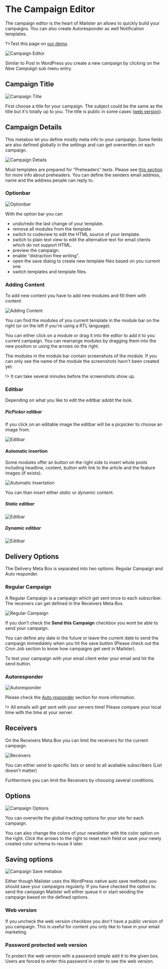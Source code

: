 # The Campaign Editor

The campaign editor is the heart of Mailster an allows to quickly build your campaigns. You can also create Autoresponder as well Notification templates.

?>Test this page on [our demo](https://demo2.mailster.co/wp-admin/post-new.php?post_type=newsletter&template=mymail).

![Campaign Editor](assets/campaign-editor.png)

Similar to Post in WordPress you create a new campaign by clicking on the *New Campaign* sub menu entry.

## Campaign Title

![Campaign Title](assets/create-new-campaign.png)

First choose a title for your campaign. The subject could be the same as the title but it's totally up to you. The title is public in some cases ([web version](/frontpage)).

## Campaign Details

This metabox let you define mostly meta info to your campaign. Some fields are also defined globally in the settings and can get overwritten on each campaign.

![Campaign Details](assets/campaign-details.png)

Most templates are prepared for "Preheaders" texts. Please see [this section](/preheaders) for more info about preheaders. You can define the senders email address, name and the address people can reply to.

### Optionbar

![Optionbar](assets/optionbar.png)

With the option bar you can

 - undo/redo the last change of your template.
 - remove all modules from the template.
 - switch to codeview to edit the HTML source of your template.
 - switch to plain text view to edit the alternative text for email clients which do not support HTML.
 - preview the campaign.
 - enable "distraction free writing".
 - open the save dialog to create new template files based on you current one.
 - switch templates and template files.


### Adding Content

To add new content you have to add new modules and fill them with content.

![Adding Content](assets/add-content.gif)

You can find the modules of you current template in the module bar on the right (or on the left if you're using a RTL language).

You can either click on a module or drag it into the editor to add it to you current campaign. You can rearrange modules by dragging them into the new position or using the arrows on the right.

The modules in the module bar contain screenshots of the module. If you can only see the name of the module the screenshots havn't been created yet.

!> It can take several minutes before the screenshots show up.

### Editbar

Depending on what you like to edit the editbar adobt the look.

##### PicPicker editbar
If you click on an editable image the editbar will be a picpicker to choose an image from.

![Editbar](assets/editbar-picpicker.png)

#### Automatic insertion
Some modules offer an  button on the right side to insert whole posts including headline, content, button with link to the article and the feature images (if exists).

![Automatic Insertation](assets/automatic-insertation.png)

You can than insert either *static* or *dynamic* content.

##### Static editbar
![Editbar](assets/editbar-static.png)
##### Dynamic editbar
![Editbar](assets/editbar-dynamic.png)

## Delivery Options

The Delivery Meta Box is separated into two options: Regular Campaign and Auto responder.

### Regular Campaign
A Regular Campaign is a campaign which get sent once to each subscriber. The receivers can get defined in the Receivers Meta Box.

![Regular Campaign](assets/delivery-regular.png ':size=300')

If you don't check the **Send this Campaign** checkbox you wont be able to send your campaign.

You can define any date in the future or leave the current date to send the campaign immediately when you hit the save button (Please check out the Cron Job section to know how campaigns get sent in Mailster).

To test your campaign with your email client enter your email and hit the send button.

### Autoresponder

![Autoresponder](assets/delivery-autoresponder.png ':size=300')

Please check the [Auto responder](/autoresponder) section for more information.

!> All emails will get sent with your servers time! Please compare your local time with the time at your server.

## Receivers

On the Receivers Meta Box you can limit the receivers for the current campaign.

![Receivers](assets/receivers.png ':size=300')

You can either send to specific lists or send to all available subscribers (List doesn't matter)

Furthermore you can limit the Receivers by choosing several conditions.

## Options

![Campaign Options](assets/campaign-options.png ':size=300')

You can overwrite the global tracking options for your site for each campaign.

You can also change the colors of your newsletter with the color option on the right. Click the arrows to the right to reset each field or save your newly created color schema to reuse it later.

## Saving options

![Campaign Save metabox](assets/campaign-save.png ':size=300')

Either though Mailster uses the WordPress native auto save methods you should save your campaigns regularly. If you have checked the option to send the campaign Mailster will either queue it or start sending the campaign based on the defined options.

### Web version

If you uncheck the web version checkbox you don't have a public version of you campaign. This is useful for content you only like to have in your email marketing.

### Password protected web version
To protect the web version with a password simple add it to the given box. Users are forced to enter this password in order to see the web version.
